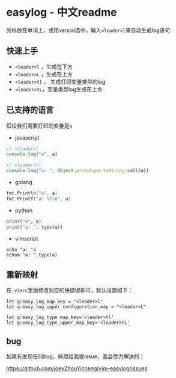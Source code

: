 # easylog - 中文readme

光标放在单词上，或用versial选中，输入`<leader>l`来自动生成log语句

## 快速上手

- `<leader>l` ，生成在下方
- `<leader>L` ，生成在上方
- `<leader>tl` ， 生成打印变量类型的log
- `<leader>tL`，变量类型log生成在上方

## 已支持的语言

假设我们需要打印的变量是`a`

- javascript

```js
// <leader>l
console.log("a", a)

// <leader>tl
console.log("a: ", Object.prototype.toString.call(a))
```

  - golang

```go
fmt.Println("a", a)
fmt.Printf("a: %T\n", a)
```

  - python

```python
print("a", a)
print("a: ", type(a))
```

  - vimscript

```vim
echo "a: "a
echom "a: ".type(a)
```

## 重新映射

在`.vimrc`里面修改对应的快捷键即可，默认设置如下：

```vim
let g:easy_log_map_key = "<leader>l"
let g:easy_log_upper_configuration_map = "<leader>L"

let g:easy_log_type_map_key='<leader>tl'
let g:easy_log_type_upper_map_key='<leader>tL'
```

## bug

如果有发现任何bug，麻烦给我提issue，我会尽力解决的：

https://github.com/joeyZhouYicheng/vim-easylog/issues